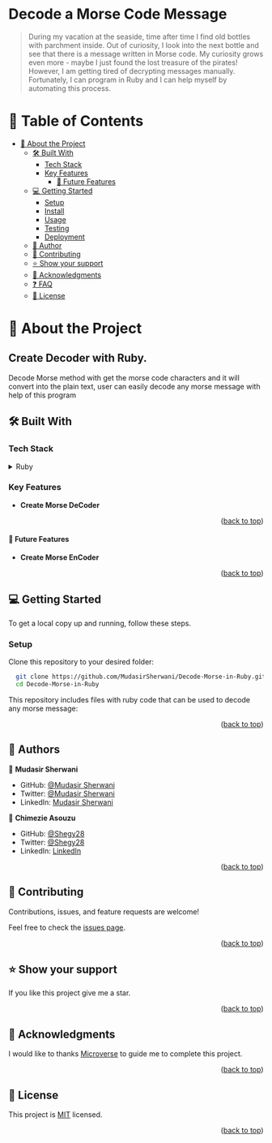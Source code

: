<a name="readme-top"></a>

<div align="left">
  <h1>Decode a Morse Code Message</h1>

>During my vacation at the seaside, time after time I find old bottles with parchment inside. Out of curiosity, I look into the next bottle and see that there is a message written in Morse code. My curiosity grows even more - maybe I just found the lost treasure of the pirates! However, I am getting tired of decrypting messages manually. Fortunately, I can program in Ruby and I can help myself by automating this process.

<div>
<!-- TABLE OF CONTENTS -->

# 📗 Table of Contents


- [📖 About the Project ](#-about-project-)
  - [🛠 Built With ](#-built-with-)
    - [Tech Stack ](#tech-stack-)
    - [Key Features ](#key-features-)
      - [🔭 Future Features ](#-future-features-)
  - [💻 Getting Started ](#-getting-started-)
    - [Setup](#setup)
    - [Install](#install)
    - [Usage](#usage)
    - [Testing](#testing)
    - [Deployment](#deployment)
  - [👥 Author](#-author)
  - [🤝 Contributing ](#-contributing-)
  - [⭐️ Show your support ](#️-show-your-support-)
  - [🙏 Acknowledgments ](#-acknowledgments-)
  - [❓ FAQ ](#-faq-)
  - [📝 License ](#-license-)

<!-- PROJECT DESCRIPTION -->
# 📖 About the Project <a name="about-project"></a>
## Create Decoder with Ruby.
  Decode Morse method with get the morse code characters and it will convert into the plain text, user can easily decode any morse message with help of this program
 
## 🛠 Built With <a name="built-with"></a>

### Tech Stack <a name="tech-stack"></a>
   
<details>
<summary>Ruby</summary>
 
</details>

<!-- Features -->

### Key Features <a name="key-features"></a>

- **Create Morse DeCoder**


<p align="right">(<a href="#readme-top">back to top</a>)</p>

#### 🔭 Future Features <a name="future-features"></a>

- **Create Morse EnCoder**
<!-- LIVE DEMO -->


<p align="right">(<a href="#readme-top">back to top</a>)</p>


<!-- GETTING STARTED -->

## 💻 Getting Started <a name="getting-started"></a>

To get a local copy up and running, follow these steps.

### Setup

Clone this repository to your desired folder:

```sh
  git clone https://github.com/MudasirSherwani/Decode-Morse-in-Ruby.git
  cd Decode-Morse-in-Ruby
```
This repository includes files with ruby code that can be used to decode any morse message:
 
<p align="right">(<a href="#readme-top">back to top</a>)</p>

<!-- AUTHORS -->
<a name="authors"></a>
## 👥 Authors

👤 **Mudasir Sherwani**

- GitHub: [@Mudasir Sherwani](https://github.com/MudasirSherwani)
- Twitter: [@Mudasir Sherwani](https://twitter.com/mudasirsherwani)
- LinkedIn: [Mudasir Sherwani](https://linkedin.com/in/mudasir-sherwani)

👤 **Chimezie Asouzu**

- GitHub: [@Shegy28](https://github.com/shegy28)
- Twitter: [@Shegy28](https://twitter.com/twitterhandle)
- LinkedIn: [LinkedIn](https://www.linkedin.com/in/chimezie-asouzu-67704224a/)


<p align="right">(<a href="#readme-top">back to top</a>)</p>


<!-- CONTRIBUTING -->

## 🤝 Contributing <a name="contributing"></a>

Contributions, issues, and feature requests are welcome!

Feel free to check the [issues page](https://github.com/MudasirSherwani/Decode-Morse-in-Ruby/issues).

<p align="right">(<a href="#readme-top">back to top</a>)</p>

<!-- SUPPORT -->

## ⭐️ Show your support <a name="support"></a>

If you like this project give me a star.

<p align="right">(<a href="#readme-top">back to top</a>)</p>

 ## 🙏 Acknowledgments <a name="acknowledgements"></a>

I would like to thanks [Microverse](https://www.microverse.org/) to guide me to complete this project.


<p align="right">(<a href="#readme-top">back to top</a>)</p>

<!-- LICENSE -->

## 📝 License <a name="license"></a>

This project is [MIT](https://github.com/MudasirSherwani/Decode-Morse-in-Ruby/LICENSE.md) licensed.

<p align="right">(<a href="#readme-top">back to top</a>)</p>
